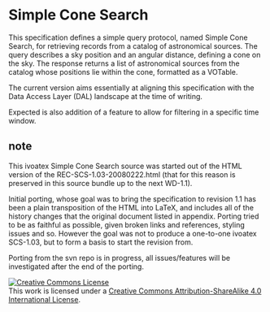 # Simple Cone Search

This specification defines a simple query protocol, named Simple Cone
Search, for retrieving records from a catalog of astronomical sources. The
query describes a sky position and an angular distance, defining a cone on
the sky. The response returns a list of astronomical sources from the catalog
whose positions lie within the cone, formatted as a VOTable. 

The current version aims essentially at aligning this specification with the 
Data Access Layer (DAL) landscape at the time of writing.

Expected is also addition of a feature to allow for filtering in a specific time window.

## note
This ivoatex Simple Cone Search source was started out of the HTML version of the
REC-SCS-1.03-20080222.html (that for this reason is preserved in this
source bundle up to the next WD-1.1).

Initial porting, whose goal was to bring the specification to revision
1.1  has been a plain transposition of the HTML into LaTeX, and includes
all of the history changes that the original document listed in appendix.
Porting tried to be as faithful as possible, given broken links and
references, styling issues and so. However the goal was not to produce
a one-to-one ivoatex SCS-1.03, but to form a basis to start the
revision from.

Porting from the svn repo is in progress, all issues/features will be investigated
after the end of the porting.

<a rel="license" href="http://creativecommons.org/licenses/by-sa/4.0/">
  <img alt="Creative Commons License" style="border-width:0" src="https://i.creativecommons.org/l/by-sa/4.0/88x31.png" /></a>
  <br />
  This work is licensed under a <a rel="license" href="http://creativecommons.org/licenses/by-sa/4.0/">
  Creative Commons Attribution-ShareAlike 4.0 International License</a>.
  
